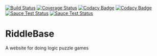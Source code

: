 [![Build Status](https://travis-ci.org/dan-brown/RiddleBase.svg?branch=master)](https://travis-ci.org/dan-brown/RiddleBase)
[![Coverage Status](https://coveralls.io/repos/github/dan-brown/RiddleBase/badge.svg?branch=master)](https://coveralls.io/github/dan-brown/RiddleBase?branch=master)
[![Codacy Badge](https://api.codacy.com/project/badge/Grade/9c0920594c0544d9b63caf9fab3970d8)](https://www.codacy.com/app/dan-brown/RiddleBase?utm_source=github.com&amp;utm_medium=referral&amp;utm_content=dan-brown/RiddleBase&amp;utm_campaign=Badge_Grade)
[![Codacy Badge](https://api.codacy.com/project/badge/Coverage/9c0920594c0544d9b63caf9fab3970d8)](https://www.codacy.com/app/dan-brown/RiddleBase?utm_source=github.com&amp;utm_medium=referral&amp;utm_content=dan-brown/RiddleBase&amp;utm_campaign=Badge_Coverage)
[![Sauce Test Status](https://saucelabs.com/buildstatus/dan-brown)](https://saucelabs.com/u/dan-brown)
[![Sauce Test Status](https://saucelabs.com/browser-matrix/dan-brown.svg)](https://saucelabs.com/u/dan-brown)
# RiddleBase


A website for doing logic puzzle games

